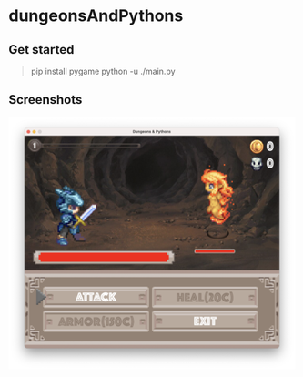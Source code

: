 # dungeonsAndPythons
## Get started
> pip install pygame
> python -u ./main.py

## Screenshots
![Screenshot1](https://raw.githubusercontent.com/dbenitez-bcn/dungeonsAndPythons/master/screenshot1.png)